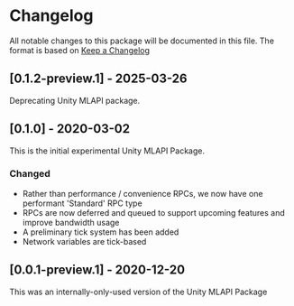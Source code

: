 # Changelog
All notable changes to this package will be documented in this file. The format is based on [Keep a Changelog](http://keepachangelog.com/en/1.0.0/)

## [0.1.2-preview.1] - 2025-03-26
Deprecating Unity MLAPI package.

## [0.1.0] - 2020-03-02
This is the initial experimental Unity MLAPI Package.
### Changed
- Rather than performance / convenience RPCs, we now have one performant 'Standard' RPC type
- RPCs are now deferred and queued to support upcoming features and improve bandwidth usage
- A preliminary tick system has been added
- Network variables are tick-based

## [0.0.1-preview.1] - 2020-12-20
This was an internally-only-used version of the Unity MLAPI Package

